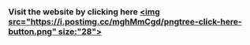 
### Visit the website by clicking here [<img src="https://i.postimg.cc/mghMmCgd/pngtree-click-here-button.png" size:"28">](https://classical-marketing-solution-website.netlify.app/)
